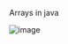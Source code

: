 Arrays in java


![image](https://user-images.githubusercontent.com/67940454/203813816-e54e6f69-da39-4e6f-820d-b23c756091be.png)

